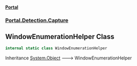 #### [Portal](index.md 'index')
### [Portal.Detection.Capture](Portal.Detection.Capture.md 'Portal.Detection.Capture')

## WindowEnumerationHelper Class

```csharp
internal static class WindowEnumerationHelper
```

Inheritance [System.Object](https://docs.microsoft.com/en-us/dotnet/api/System.Object 'System.Object') &#129106; WindowEnumerationHelper